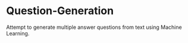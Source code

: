 # Question-Generation
Attempt to generate multiple answer questions from text using Machine Learning.
